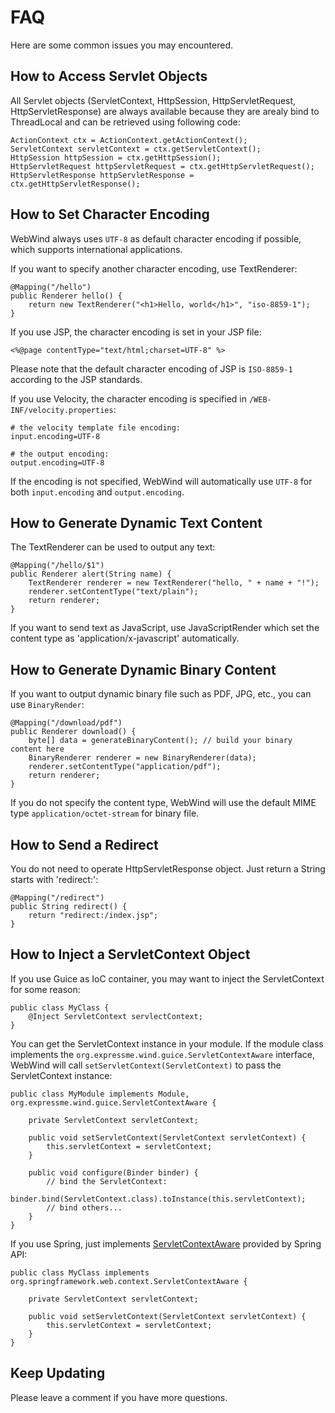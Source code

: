 # FAQ #

Here are some common issues you may encountered.

## How to Access Servlet Objects ##

All Servlet objects (ServletContext, HttpSession, HttpServletRequest,
HttpServletResponse) are always available because they are arealy bind to
ThreadLocal and can be retrieved using following code:

```
ActionContext ctx = ActionContext.getActionContext();
ServletContext servletContext = ctx.getServletContext();
HttpSession httpSession = ctx.getHttpSession();
HttpServletRequest httpServletRequest = ctx.getHttpServletRequest();
HttpServletResponse httpServletResponse = ctx.getHttpServletResponse();
```

## How to Set Character Encoding ##

WebWind always uses `UTF-8` as default character encoding if possible,
which supports international applications.

If you want to specify another character encoding, use TextRenderer:

```
@Mapping("/hello")
public Renderer hello() {
    return new TextRenderer("<h1>Hello, world</h1>", "iso-8859-1");
}
```

If you use JSP, the character encoding is set in your JSP file:

```
<%@page contentType="text/html;charset=UTF-8" %>
```

Please note that the default character encoding of JSP is `ISO-8859-1`
according to the JSP standards.

If you use Velocity, the character encoding is specified in
`/WEB-INF/velocity.properties`:

```
# the velocity template file encoding:
input.encoding=UTF-8

# the output encoding:
output.encoding=UTF-8
```

If the encoding is not specified, WebWind will automatically use `UTF-8`
for both `input.encoding` and `output.encoding`.

## How to Generate Dynamic Text Content ##

The TextRenderer can be used to output any text:

```
@Mapping("/hello/$1")
public Renderer alert(String name) {
    TextRenderer renderer = new TextRenderer("hello, " + name + "!");
    renderer.setContentType("text/plain");
    return renderer;
}
```

If you want to send text as JavaScript, use JavaScriptRender which set the
content type as 'application/x-javascript' automatically.

## How to Generate Dynamic Binary Content ##

If you want to output dynamic binary file such as PDF, JPG, etc., you can use
`BinaryRender`:

```
@Mapping("/download/pdf")
public Renderer download() {
    byte[] data = generateBinaryContent(); // build your binary content here
    BinaryRenderer renderer = new BinaryRenderer(data);
    renderer.setContentType("application/pdf");
    return renderer;
}
```

If you do not specify the content type, WebWind will use the default MIME
type `application/octet-stream` for binary file.

## How to Send a Redirect ##

You do not need to operate HttpServletResponse object. Just return a String
starts with 'redirect:':

```
@Mapping("/redirect")
public String redirect() {
    return "redirect:/index.jsp";
}
```

## How to Inject a ServletContext Object ##

If you use Guice as IoC container, you may want to inject the ServletContext
for some reason:

```
public class MyClass {
    @Inject ServletContext servlectContext;
}
```

You can get the ServletContext instance in your module. If the module class
implements the `org.expressme.wind.guice.ServletContextAware` interface,
WebWind will call `setServletContext(ServletContext)` to pass the
ServletContext instance:

```
public class MyModule implements Module, org.expressme.wind.guice.ServletContextAware {

    private ServletContext servletContext;

    public void setServletContext(ServletContext servletContext) {
        this.servletContext = servletContext;
    }

    public void configure(Binder binder) {
        // bind the ServletContext:
        binder.bind(ServletContext.class).toInstance(this.servletContext);
        // bind others...
    }
}
```

If you use Spring, just implements [ServletContextAware](http://static.springsource.org/spring/docs/2.5.x/api/org/springframework/web/context/ServletContextAware.html)
provided by Spring API:

```
public class MyClass implements org.springframework.web.context.ServletContextAware {

    private ServletContext servletContext;

    public void setServletContext(ServletContext servletContext) {
        this.servletContext = servletContext;
    }
}
```

## Keep Updating ##

Please leave a comment if you have more questions.